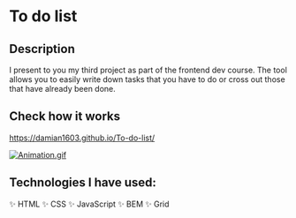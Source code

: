 # To do list 

## Description

I present to you my third project as part of the frontend dev course.
The tool allows you to easily write down tasks that you have to do or cross out those that have already been done.

## Check how it works
https://damian1603.github.io/To-do-list/

[![Animation.gif](https://i.postimg.cc/MK2YF31q/Animation.gif)](https://postimg.cc/Sjd8XrZv)

## Technologies I have used:
✨ HTML
✨ CSS 
✨ JavaScript
✨ BEM
✨ Grid
